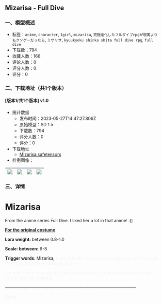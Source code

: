 ## Mizarisa - Full Dive
### 一、模型概述

- 标签：`anime`, `character`, `1girl`, `mizarisa`, `究極進化したフルダイブrpgが現実よりもクソゲーだったら`, `ミザリサ`, `kyuukyoku shinka shita full dive rpg`, `full dive`
- 下载数：794
- 收藏人数：168
- 评论人数：0
- 评分人数：0
- 评分：0

### 二、下载地址（共1个版本）

#### [版本1/共1个版本] v1.0

- 统计数据
  - 发布时间：2023-05-27T14:47:27.809Z
  - 原始模型：SD 1.5
  - 下载数：794
  - 评分人数：0
  - 评分：0
- 下载地址
  - [Mizarisa.safetensors](https://civitai.com/api/download/models/82801)
- 样例图像：

| <img src="https://image.civitai.com/xG1nkqKTMzGDvpLrqFT7WA/52897c02-d423-4cdd-9aa1-9bb640054a6f/width=450/932633.jpeg" /> | <img src="https://image.civitai.com/xG1nkqKTMzGDvpLrqFT7WA/4cbed71f-7bf9-40da-9448-6a73c1e568b6/width=450/932631.jpeg" /> | <img src="https://image.civitai.com/xG1nkqKTMzGDvpLrqFT7WA/c85a7189-2638-4728-8742-cc0359d1f3ad/width=450/932623.jpeg" /> | <img src="https://image.civitai.com/xG1nkqKTMzGDvpLrqFT7WA/f0063eb5-be9b-43e2-9a2f-20cbda4dfa64/width=450/932635.jpeg" /> |
| ---- | ---- | ---- | ---- |


### 三、详情
<h1 id="mizarisa">Mizarisa</h1><p>From the anime series Full Dive. I liked her a lot in that anime! :))</p><p><strong><u>For the original costume</u></strong></p><p><strong>Lora weight:</strong> between 0.8-1.0</p><p><strong>Scale: between:</strong> 6-8</p><p><strong>Trigger words</strong>: Mizarisa, <span style="color:rgb(243, 244, 246)">black bra with strings, open hotpants, red long hair (for more look in my samples of her)</span></p><p><em><span style="color:rgb(243, 244, 246)">For other costumes, set the Lora weight under 0.6 and remove the Trigger for her original clothing.</span></em></p><p><em><s><span style="color:rgb(243, 244, 246)">(sexy trigger: one leg up, show breasts, masturbation, show feet)</span></s></em></p><p></p><p><strong><span style="color:rgb(243, 244, 246)">Enjoy!</span></strong></p>